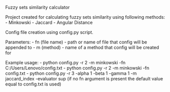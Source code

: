 Fuzzy sets similarity calculator

Project created for calculating fuzzy sets similarity using following methods:
	- Minkowski
	- Jaccard
	- Angular Distance
	


Config file creation using config.py script.

Parameters:
	- fn (file name) - path or name of file that config will be appended to
	- m (method) - name of a method that config will be created for
	
Example usage:
	- python config.py -r 2 -m minkowski -fn C:/Users/Lenovo/config.txt
	- python config.py -r 2 -m minkowski -fn config.txt
	- python config.py -r 3 -alpha 1 -beta 1 -gamma 1 -m jaccard_index -evaluator sup (if no fn argument is present the default value equal to config.txt is used)